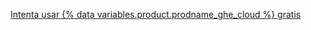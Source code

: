 <a href="https://github.com/account/organizations/new?plan=business_plus" class="btn btn-primary btn-large f4 mt-3 mr-3">Intenta usar {% data variables.product.prodname_ghe_cloud %} gratis</a>

